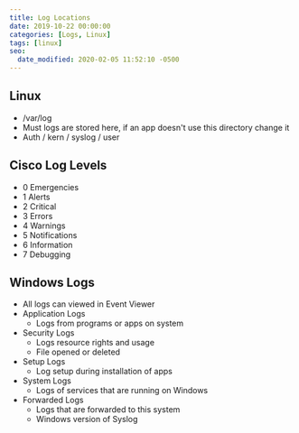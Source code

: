 ```yaml
---
title: Log Locations
date: 2019-10-22 00:00:00
categories: [Logs, Linux]
tags: [linux]
seo:
  date_modified: 2020-02-05 11:52:10 -0500
---
```


## **Linux**

* /var/log
* Must logs are stored here, if an app doesn't use this directory change it
* Auth / kern / syslog / user

## **Cisco Log Levels**

* 0 Emergencies
* 1 Alerts
* 2 Critical
* 3 Errors
* 4 Warnings
* 5 Notifications
* 6 Information
* 7 Debugging

## **Windows Logs**

* All logs can viewed in Event Viewer
* Application Logs
  * Logs from programs or apps on system
* Security Logs
  * Logs resource rights and usage
  * File opened or deleted
* Setup Logs
  * Log setup during installation of apps
* System Logs
  * Logs of services that are running on Windows
* Forwarded Logs
  * Logs that are forwarded to this system
  * Windows version of Syslog